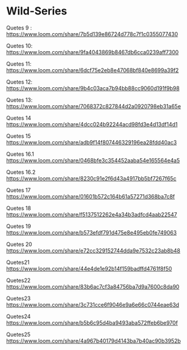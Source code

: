 # Wild-Series


Quetes 9 : 
https://www.loom.com/share/7b5d139e86724d778c7f1c0355077430


Quetes 10:
https://www.loom.com/share/9fa4043869b8467db6cca0239aff7300

Quetes 11:
https://www.loom.com/share/6dcf75e2eb8e47068bf840e8699a39f2

Quetes 12:
https://www.loom.com/share/9b4c03aca7b94bb88cc9060d191f9b98

Quetes 13:
https://www.loom.com/share/7068372c827844d2a0920798eb31a65e

Quetes 14
https://www.loom.com/share/4dcc024b92244acd98fd3e4d13df14d1

Quetes 15
https://www.loom.com/share/adb9f14f807446329196ea28fdd40ac3

Quetes 16.1
https://www.loom.com/share/0468bfe3c354452aaba54e165564e4a5

Quetes 16.2
https://www.loom.com/share/8230c91e2f6d43a4917bb5bf7267f65c

Quetes 17
https://www.loom.com/share/01601b572c164b61a57271d368ba7c8f

Quetes 18
https://www.loom.com/share/f5137512262e4a34b3adfcd4aab22547

Quetes 19
https://www.loom.com/share/b573efdf791d475e8e495eb0fe749063

Quetes 20
https://www.loom.com/share/e72cc329152744dda9e7532c23ab8b48

Quetes21
https://www.loom.com/share/44e4de1e92b14f159badffd4761f8f50

Quetes22
https://www.loom.com/share/83b6ac7cf3a84756ba7d9a7600c8da90

Quetes23
https://www.loom.com/share/3c731cce6f9046e9a6e66c0744eae63d

Quetes24
https://www.loom.com/share/b5b6c95d4ba9493aba572ffeb6be970f

Quetes25
https://www.loom.com/share/4a967b40179d4143ba7b40ac90b3952b
